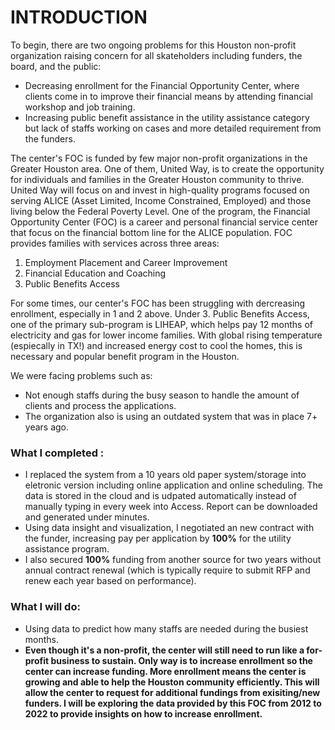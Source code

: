 # INTRODUCTION

To begin, there are two ongoing problems for this Houston non-profit organization raising concern for all skateholders including funders, the board, and the public:

- Decreasing enrollment for the Financial Opportunity Center, where clients come in to improve their financial means by attending financial workshop and job training.
- Increasing public benefit assistance in the utility assistance category but lack of staffs working on cases and more detailed requirement from the funders.

The center's FOC is funded by few major non-profit organizations in the Greater Houston area. One of them, United Way, is to create the opportunity for individuals and families in the Greater Houston community to thrive. United Way will focus on and invest in high-quality programs focused on serving ALICE (Asset Limited, Income Constrained, Employed) and those living below the Federal Poverty Level.  One of the program, the Financial Opportunity Center (FOC) is a career and personal financial service center that focus on the financial bottom line for the ALICE population. FOC provides families with services across three areas:

1. Employment Placement and Career Improvement
2. Financial Education and Coaching
3. Public Benefits Access

For some times, our center's FOC has been struggling with dercreasing enrollment, especially in 1 and 2 above. Under 3. Public Benefits Access, one of the primary sub-program is LIHEAP, which helps pay 12 months of electricity and gas for lower income families. With global rising temperature (espiecally in TX!) and increased energy cost to cool the homes, this is necessary and popular benefit program in the Houston.

We were facing problems such as:
- Not enough staffs during the busy season to handle the amount of clients and process the applications. 
- The organization also is using an outdated system that was in place 7+ years ago. 


### What I completed :
- I replaced the system from a 10 years old paper system/storage into eletronic version including online application and online scheduling. The data is stored in the cloud and is udpated automatically instead of manually typing in every week into Access. Report can be downloaded and generated under minutes.
- Using data insight and visualization, I negotiated an new contract with the funder, increasing pay per application by **100%** for the utility assistance program. 
- I also secured **100%** funding from another source for two years without annual contract renewal (which is typically require to submit RFP and renew each year based on performance).

### What I will do:
- Using data to predict how many staffs are needed during the busiest months.
- **Even though it's a non-profit, the center will still need to run like a for-profit business to sustain. Only way is to increase enrollment so the center can increase funding. More enrollment means the center is growing and able to help the Houston community efficiently. This  will allow the center to request for additional fundings from exisiting/new funders. I will be exploring the data provided by this FOC from 2012 to 2022 to provide insights on how to increase enrollment.**
